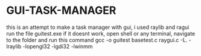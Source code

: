 # GUI-TASK-MANAGER
this is an attempt to make a task manager with gui, i used raylib and ragui
run the file guitest.exe
if it doesnt work, open shell or any terminal, navigate to the folder and run this command
gcc -o guitest basetest.c raygui.c -L. -lraylib -lopengl32 -lgdi32 -lwinmm
